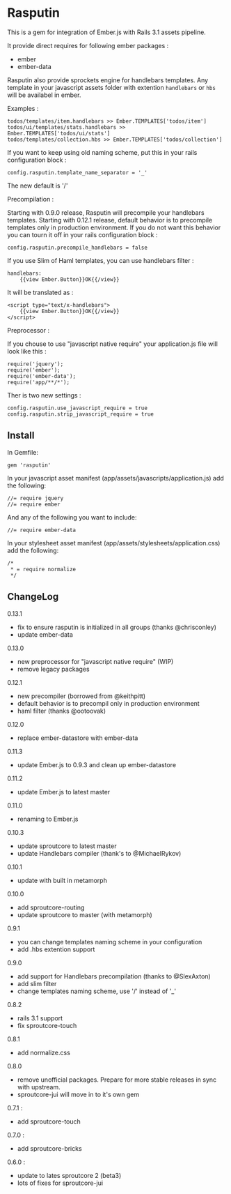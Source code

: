 Rasputin
========

This is a gem for integration of Ember.js with Rails 3.1 assets pipeline.

It provide direct requires for following ember packages :

* ember
* ember-data

Rasputin also provide sprockets engine for handlebars templates. Any template in your
javascript assets folder with extention `handlebars` or `hbs` will be availabel in ember.

Examples :

    todos/templates/item.handlebars >> Ember.TEMPLATES['todos/item']
    todos/ui/templates/stats.handlebars >> Ember.TEMPLATES['todos/ui/stats']
    todos/templates/collection.hbs >> Ember.TEMPLATES['todos/collection']

If you want to keep using old naming scheme, put this in your rails configuration block :

    config.rasputin.template_name_separator = '_'

The new default is '/'

Precompilation :

Starting with 0.9.0 release, Rasputin will precompile your handlebars templates.
Starting with 0.12.1 release, default behavior is to precompile templates only in production environment.
If you do not want this behavior you can tourn it off in your rails configuration block :

    config.rasputin.precompile_handlebars = false

If you use Slim of Haml templates, you can use handlebars filter :

    handlebars:
        {{view Ember.Button}}OK{{/view}}

It will be translated as :

    <script type="text/x-handlebars">
        {{view Ember.Button}}OK{{/view}}
    </script>

Preprocessor :

If you chouse to use "javascript native require" your application.js file will look like this :

    require('jquery');
    require('ember');
    require('ember-data');
    require('app/**/*');

Ther is two new settings :

    config.rasputin.use_javascript_require = true
    config.rasputin.strip_javascript_require = true

Install
-------

In Gemfile:

    gem 'rasputin'

In your javascript asset manifest (app/assets/javascripts/application.js) add the following:

    //= require jquery
    //= require ember

And any of the following you want to include:

    //= require ember-data

In your stylesheet asset manifest (app/assets/stylesheets/application.css) add the following:

    /*
     * = require normalize
     */

ChangeLog
----------

0.13.1

* fix to ensure rasputin is initialized in all groups (thanks @chrisconley)
* update ember-data

0.13.0

* new preprocessor for "javascript native require" (WIP)
* remove legacy packages

0.12.1

* new precompiler (borrowed from @keithpitt)
* default behavior is to precompil only in production environment
* haml filter (thanks @ootoovak)

0.12.0

* replace ember-datastore with ember-data

0.11.3

* update Ember.js to 0.9.3 and clean up ember-datastore

0.11.2

* update Ember.js to latest master

0.11.0

* renaming to Ember.js

0.10.3

* update sproutcore to latest master
* update Handlebars compiler (thank's to @MichaelRykov)

0.10.1

* update with built in metamorph

0.10.0

* add sproutcore-routing
* update sproutcore to master (with metamorph)

0.9.1

* you can change templates naming scheme in your configuration
* add .hbs extention support

0.9.0

* add support for Handlebars precompilation (thanks to @SlexAxton)
* add slim filter
* change templates naming scheme, use '/' instead of '_'

0.8.2

* rails 3.1 support
* fix sproutcore-touch

0.8.1

* add normalize.css

0.8.0

* remove unofficial packages. Prepare for more stable releases in sync with upstream.
* sproutcore-jui will move in to it's own gem

0.7.1 :

* add sproutcore-touch

0.7.0 :

* add sproutcore-bricks

0.6.0 :

* update to lates sproutcore 2 (beta3)
* lots of fixes for sproutcore-jui
